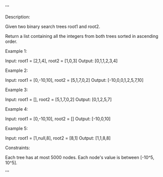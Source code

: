 '''

Description:

Given two binary search trees root1 and root2.

Return a list containing all the integers from both trees sorted in ascending order.


Example 1:


Input: root1 = [2,1,4], root2 = [1,0,3]
Output: [0,1,1,2,3,4]



Example 2:

Input: root1 = [0,-10,10], root2 = [5,1,7,0,2]
Output: [-10,0,0,1,2,5,7,10]



Example 3:

Input: root1 = [], root2 = [5,1,7,0,2]
Output: [0,1,2,5,7]



Example 4:

Input: root1 = [0,-10,10], root2 = []
Output: [-10,0,10]



Example 5:


Input: root1 = [1,null,8], root2 = [8,1]
Output: [1,1,8,8]
 

Constraints:

Each tree has at most 5000 nodes.
Each node's value is between [-10^5, 10^5].

'''